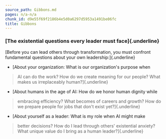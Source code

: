 ```yaml
---
source_path: Gibbons.md
pages: n/a-n/a
chunk_id: d9e55f69f2186b4e5d0a6297d5953a1491be06fc
title: Gibbons
---
```

### **[The existential questions every leader must face]{.underline}**

[Before you can lead others through transformation, you must confront
fundamental questions about your own leadership:]{.underline}

- [About your organization: What is our organization\'s purpose when
 > AI can do the work? How do we create meaning for our people? What
 > makes us irreplaceably human?]{.underline}

- [About humans in the age of AI: How do we honor human dignity while
 > embracing efficiency? What becomes of careers and growth? How do
 > we prepare people for jobs that don\'t exist yet?]{.underline}

- [About yourself as a leader: What is my role when AI might make
 > better decisions? How do I lead through others\' existential
 > anxiety? What unique value do I bring as a human
 > leader?]{.underline}
